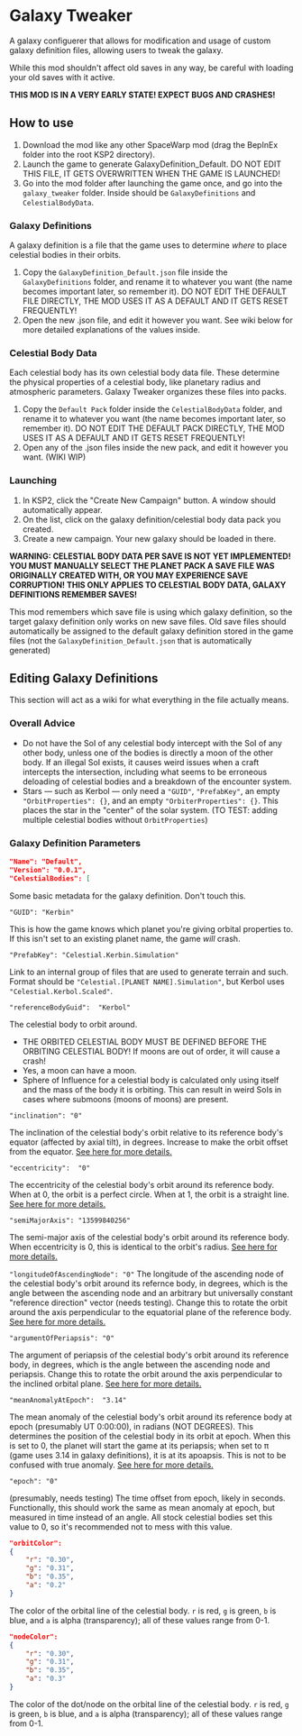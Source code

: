 # Galaxy Tweaker
A galaxy configuerer that allows for modification and usage of custom galaxy definition files, allowing users to tweak the galaxy.

While this mod shouldn't affect old saves in any way, be careful with loading your old saves with it active.

**THIS MOD IS IN A VERY EARLY STATE! EXPECT BUGS AND CRASHES!**

## How to use
1. Download the mod like any other SpaceWarp mod (drag the BepInEx folder into the root KSP2 directory).
2. Launch the game to generate GalaxyDefinition_Default. DO NOT EDIT THIS FILE, IT GETS OVERWRITTEN WHEN THE GAME IS LAUNCHED!
3. Go into the mod folder after launching the game once, and go into the `galaxy_tweaker` folder. Inside should be `GalaxyDefinitions` and `CelestialBodyData`.

### Galaxy Definitions

A galaxy definition is a file that the game uses to determine *where* to place celestial bodies in their orbits.

1. Copy the `GalaxyDefinition_Default.json` file inside the `GalaxyDefinitions` folder, and rename it to whatever you want (the name becomes important later, so remember it). DO NOT EDIT THE DEFAULT FILE DIRECTLY, THE MOD USES IT AS A DEFAULT AND IT GETS RESET FREQUENTLY!
2. Open the new .json file, and edit it however you want. See wiki below for more detailed explanations of the values inside.

### Celestial Body Data

Each celestial body has its own celestial body data file. These determine the physical properties of a celestial body, like planetary radius and atmospheric parameters. Galaxy Tweaker organizes these files into packs.

1. Copy the `Default Pack` folder inside the `CelestialBodyData` folder, and rename it to whatever you want (the name becomes important later, so remember it). DO NOT EDIT THE DEFAULT PACK DIRECTLY, THE MOD USES IT AS A DEFAULT AND IT GETS RESET FREQUENTLY!
2. Open any of the .json files inside the new pack, and edit it however you want. (WIKI WIP)

### Launching
1. In KSP2, click the "Create New Campaign" button. A window should automatically appear.
2. On the list, click on the galaxy definition/celestial body data pack you created.
3. Create a new campaign. Your new galaxy should be loaded in there.

**WARNING: CELESTIAL BODY DATA PER SAVE IS NOT YET IMPLEMENTED! YOU MUST MANUALLY SELECT THE PLANET PACK A SAVE FILE WAS ORIGINALLY CREATED WITH, OR YOU MAY EXPERIENCE SAVE CORRUPTION! THIS ONLY APPLIES TO CELESTIAL BODY DATA, GALAXY DEFINITIONS REMEMBER SAVES!**

This mod remembers which save file is using which galaxy definition, so the target galaxy definition only works on new save files. Old save files should automatically be assigned to the default galaxy definition stored in the game files (not the `GalaxyDefinition_Default.json` that is automatically generated)

## Editing Galaxy Definitions
This section will act as a wiki for what everything in the file actually means.

### Overall Advice
- Do not have the SoI of any celestial body intercept with the SoI of any other body, unless one of the bodies is directly a moon of the other body. If an illegal SoI exists, it causes weird issues when a craft intercepts the intersection, including what seems to be erroneous deloading of celestial bodies and a breakdown of the encounter system.
- Stars — such as Kerbol — only need a `"GUID"`, `"PrefabKey"`, an empty `"OrbitProperties": {}`, and an empty `"OrbiterProperties": {}`. This places the star in the "center" of the solar system. (TO TEST: adding multiple celestial bodies without `OrbitProperties`)

### Galaxy Definition Parameters
```json
"Name": "Default",
"Version": "0.0.1",
"CelestialBodies": [
```
Some basic metadata for the galaxy definition. Don't touch this.

`"GUID": "Kerbin"`

This is how the game knows which planet you're giving orbital properties to. If this isn't set to an existing planet name, the game *will* crash.

`"PrefabKey": "Celestial.Kerbin.Simulation"`

Link to an internal group of files that are used to generate terrain and such. Format should be `"Celestial.[PLANET NAME].Simulation"`, but Kerbol uses `"Celestial.Kerbol.Scaled"`.

`"referenceBodyGuid":  "Kerbol"`

The celestial body to orbit around. 
- THE ORBITED CELESTIAL BODY MUST BE DEFINED BEFORE THE ORBITING CELESTIAL BODY! If moons are out of order, it will cause a crash!
- Yes, a moon can have a moon.
- Sphere of Influence for a celestial body is calculated only using itself and the mass of the body it is orbiting. This can result in weird SoIs in cases where submoons (moons of moons) are present.

`"inclination": "0"`

The inclination of the celestial body's orbit relative to its reference body's equator (affected by axial tilt), in degrees. Increase to make the orbit offset from the equator. [See here for more details.](https://en.wikipedia.org/wiki/Orbital_inclination)

`"eccentricity":  "0"`

The eccentricity of the celestial body's orbit around its reference body. When at 0, the orbit is a perfect circle. When at 1, the orbit is a straight line. [See here for more details.](https://en.wikipedia.org/wiki/Orbital_eccentricity)

`"semiMajorAxis": "13599840256"`

The semi-major axis of the celestial body's orbit around its reference body. When eccentricity is 0, this is identical to the orbit's radius. [See here for more details.](https://en.wikipedia.org/wiki/Semi-major_and_semi-minor_axes)

`"longitudeOfAscendingNode": "0"`
The longitude of the ascending node of the celestial body's orbit around its refernce body, in degrees, which is the angle between the ascending node and an arbitrary but universally constant "reference direction" vector (needs testing). Change this to rotate the orbit around the axis perpendicular to the equatorial plane of the reference body. [See here for more details.](https://en.wikipedia.org/wiki/Argument_of_periapsis)

`"argumentOfPeriapsis": "0"`

The argument of periapsis of the celestial body's orbit around its reference body, in degrees, which is the angle between the ascending node and periapsis. Change this to rotate the orbit around the axis perpendicular to the inclined orbital plane. [See here for more details.](https://en.wikipedia.org/wiki/Argument_of_periapsis)

`"meanAnomalyAtEpoch":  "3.14"`

The mean anomaly of the celestial body's orbit around its reference body at epoch (presumably UT 0:00:00), in radians (NOT DEGREES). This determines the position of the celestial body in its orbit at epoch. When this is set to 0, the planet will start the game at its periapsis; when set to π (game uses 3.14 in galaxy definitions), it is at its apoapsis. This is not to be confused with true anomaly. [See here for more details.](https://en.wikipedia.org/wiki/Mean_anomaly)

`"epoch": "0"`

(presumably, needs testing) The time offset from epoch, likely in seconds. Functionally, this should work the same as mean anomaly at epoch, but measured in time instead of an angle. All stock celestial bodies set this value to 0, so it's recommended not to mess with this value.

```json
"orbitColor": 
{
    "r": "0.30",
    "g": "0.31",
    "b": "0.35",
    "a": "0.2"
}
```
The color of the orbital line of the celestial body. `r` is red, `g` is green, `b` is blue, and `a` is alpha (transparency); all of these values range from 0-1.

```json
"nodeColor": 
{
    "r": "0.30",
    "g": "0.31",
    "b": "0.35",
    "a": "0.3"
}
```
The color of the dot/node on the orbital line of the celestial body. `r` is red, `g` is green, `b` is blue, and `a` is alpha (transparency); all of these values range from 0-1.
